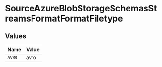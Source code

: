 # SourceAzureBlobStorageSchemasStreamsFormatFormatFiletype


## Values

| Name   | Value  |
| ------ | ------ |
| `AVRO` | avro   |